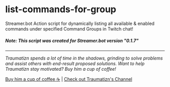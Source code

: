 # list-commands-for-group
Streamer.bot Action script for dynamically listing all available &amp; enabled commands under specified Command Groups in Twitch chat!

##### Note: This script was created for Streamer.bot version "0.1.7"

---
_Traumatizn spends a lot of time in the shadows, grinding to solve problems and assist others with end-result proposed solutions. 
Want to help Traumatizn stay motivated? Buy him a cup of coffee!_

[Buy him a cup of coffee ☕](https://streamlabs.com/traumatizn/tip) | [Check out Traumatizn's Channel](https://www.twitch.tv/traumatizn)
